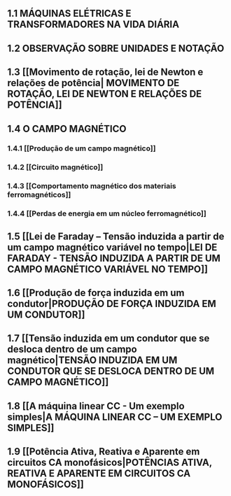 ## **1.1** MÁQUINAS ELÉTRICAS E TRANSFORMADORES NA VIDA DIÁRIA
## **1.2** OBSERVAÇÃO SOBRE UNIDADES E NOTAÇÃO
## **1.3** [[Movimento de rotação, lei de Newton e relações de potência| MOVIMENTO DE ROTAÇÃO, LEI DE NEWTON E RELAÇÕES DE POTÊNCIA]]
## **1.4** O CAMPO MAGNÉTICO
### 1.4.1 [[Produção de um campo magnético]]
### 1.4.2 [[Circuito magnético]]
### 1.4.3 [[Comportamento magnético dos materiais ferromagnéticos]]
### 1.4.4 [[Perdas de energia em um núcleo ferromagnético]]

## **1.5** [[Lei de Faraday – Tensão induzida a partir de um campo magnético variável no tempo|LEI DE FARADAY - TENSÃO INDUZIDA A PARTIR DE UM CAMPO MAGNÉTICO VARIÁVEL NO TEMPO]]

## **1.6** [[Produção de força induzida em um condutor|PRODUÇÃO DE FORÇA INDUZIDA EM UM CONDUTOR]]

## **1.7** [[Tensão induzida em um condutor que se desloca dentro de um campo magnético|TENSÃO INDUZIDA EM UM CONDUTOR QUE SE DESLOCA DENTRO DE UM CAMPO MAGNÉTICO]]

## **1.8** [[A máquina linear CC - Um exemplo simples|A MÁQUINA LINEAR CC – UM EXEMPLO SIMPLES]]

## **1.9** [[Potência Ativa, Reativa e Aparente em circuitos CA monofásicos|POTÊNCIAS ATIVA, REATIVA E APARENTE EM CIRCUITOS CA MONOFÁSICOS]]